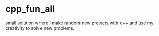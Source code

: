 # cpp_fun_all
small solution where I make random new projects with c++ and use my creativity to solve new problems.
